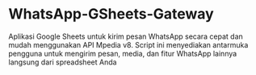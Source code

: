 # WhatsApp-GSheets-Gateway
Aplikasi Google Sheets untuk kirim pesan WhatsApp secara cepat dan mudah menggunakan API Mpedia v8. Script ini menyediakan antarmuka pengguna untuk mengirim pesan, media, dan fitur WhatsApp lainnya langsung dari spreadsheet Anda
